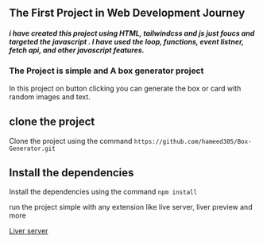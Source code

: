 
## The First Project in Web Development Journey

##### i have created this project using HTML, tailwindcss and js just foucs and targeted the javascript . I have used the loop, functions, event listner, fetch api, and other javascript features.

### The Project is simple and A box generator project

In this project on button clicking you can generate the box or card with random images and text.

## clone the project

Clone the project using the command
`https://github.com/hameed305/Box-Generator.git`

## Install the dependencies

Install the dependencies using the command
`npm install`

run the project simple with any extension like live server, liver preview and more

<a href="https://marketplace.visualstudio.com/items?itemName=ritwickdey.LiveServer">Liver server</a>

